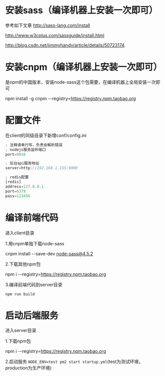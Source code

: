 # 安装sass（编译机器上安装一次即可）
参考如下文章
http://sass-lang.com/install

http://www.w3cplus.com/sassguide/install.html

http://blog.csdn.net/jimmyhandy/article/details/50723174

# 安装cnpm（编译机器上安装一次即可）
是npm的中国版本，安装node-sass这个包需要，在编译机器上全局安装一次即可

npm install -g cnpm --registry=https://registry.npm.taobao.org

# 配置文件
在client的同级目录下新增conf/config.ini
```javascript
; 注释请单行写，负责会解析错误
; nodejs服务监听端口
port=9016

; 后台api服务地址
server=http://192.168.1.155:9000

; redis配置
[redis]
address=127.0.0.1
port=6379
pass=123456
```

# 编译前端代码
进入client目录

1.用cnpm单独下载node-sass

cnpm install --save-dev node-sass@4.5.2

2.下载其他npm包

npm i --registry=https://registry.npm.taobao.org

3.编译前端代码到server目录

``npm run build``

# 启动后端服务
进入server目录

1.下载npm包

npm i --registry=https://registry.npm.taobao.org

2.启动服务
```NODE_ENV=test pm2 start startup.yml```(test为测试环境，production为生产环境)
